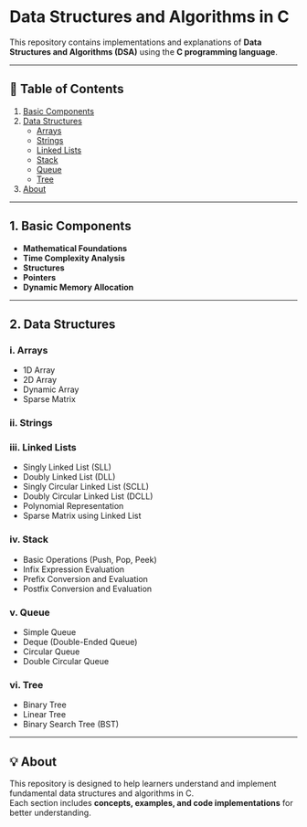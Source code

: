 # Data Structures and Algorithms in C

This repository contains implementations and explanations of **Data Structures and Algorithms (DSA)** using the **C programming language**.

---

## 📑 Table of Contents
1. [Basic Components](#1-basic-components)
2. [Data Structures](#2-data-structures)  
   - [Arrays](#i-arrays)  
   - [Strings](#ii-strings)  
   - [Linked Lists](#iii-linked-lists)  
   - [Stack](#iv-stack)  
   - [Queue](#v-queue)  
   - [Tree](#vi-tree)
3. [About](#-about)

---

## 1. Basic Components
- **Mathematical Foundations**  
- **Time Complexity Analysis**  
- **Structures**  
- **Pointers**  
- **Dynamic Memory Allocation**

---

## 2. Data Structures

### i. Arrays
- 1D Array  
- 2D Array  
- Dynamic Array  
- Sparse Matrix  

### ii. Strings

### iii. Linked Lists
- Singly Linked List (SLL)  
- Doubly Linked List (DLL)  
- Singly Circular Linked List (SCLL)  
- Doubly Circular Linked List (DCLL)  
- Polynomial Representation  
- Sparse Matrix using Linked List  

### iv. Stack
- Basic Operations (Push, Pop, Peek)  
- Infix Expression Evaluation  
- Prefix Conversion and Evaluation  
- Postfix Conversion and Evaluation  

### v. Queue
- Simple Queue  
- Deque (Double-Ended Queue)  
- Circular Queue  
- Double Circular Queue  

### vi. Tree
- Binary Tree  
- Linear Tree  
- Binary Search Tree (BST)

---

## 💡 About
This repository is designed to help learners understand and implement fundamental data structures and algorithms in C.  
Each section includes **concepts, examples, and code implementations** for better understanding.
